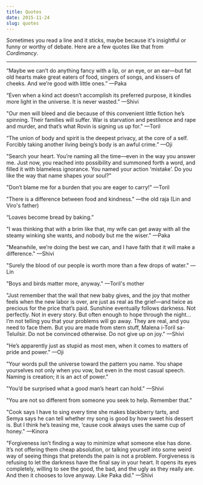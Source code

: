 ```yaml
---
title: Quotes
date: 2015-11-24
slug: quotes
---
```

Sometimes you read a line and it sticks, maybe because it's insightful or funny or worthy of debate. Here are a few quotes like that from <em>Cordimancy</em>.

<hr>

“Maybe we can’t do anything fancy with a lip, or an eye, or an ear—but fat old hearts make great eaters of food, singers of songs, and kissers of cheeks. And we’re good with little ones.”
—Paka

“Even when a kind act doesn’t accomplish its preferred purpose, it kindles more light in the universe. It is never wasted.”
—Shivi

"Our men will bleed and die because of this convenient little fiction he’s spinning. Their families will suffer. War is starvation and pestilence and rape and murder, and that’s what Rovin is signing us up for."
—Toril

“The union of body and spirit is the deepest privacy, at the core of a self. Forcibly taking another living being’s body is an awful crime.”
—Oji

"Search your heart. You’re naming all the time—even in the way you answer me. Just now, you reached into possibility and summoned forth a word, and filled it with blameless ignorance. You named your action ‘mistake’. Do you like the way that name shapes your soul?"

"Don’t blame me for a burden that you are eager to carry!"
—Toril

"There is a difference between food and kindness."
—the old raja (Lin and Viro's father)

“Loaves become bread by baking.”

"I was thinking that with a brim like that, my wife can get away with all the steamy winking she wants, and nobody but me the wiser."
—Paka

"Meanwhile, we’re doing the best we can, and I have faith that it will make a difference."
—Shivi

"Surely the blood of our people is worth more than a few drops of water."
—Lin

"Boys and birds matter more, anyway."
—Toril's mother

"Just remember that the wail that new baby gives, and the joy that mother feels when the new labor is over, are just as real as the grief—and twice as precious for the price that’s paid. Sunshine eventually follows darkness. Not perfectly. Not in every story. But often enough to hope through the night... I’m not telling you that your problems will go away. They are real, and you need to face them. But you are made from stern stuff, Malena i-Toril sa-Teluilsir. Do not be convinced otherwise. Do not give up on joy."
—Shivi

"He’s apparently just as stupid as most men, when it comes to matters of pride and power."
—Oji

"Your words pull the universe toward the pattern you name. You shape yourselves not only when you vow, but even in the most casual speech. Naming is creation; it is an act of power."

"You’d be surprised what a good man’s heart can hold."
—Shivi

"You are not so different from someone you seek to help. Remember that."

"Cook says I have to sing every time she makes blackberry tarts, and Semya says he can tell whether my song is good by how sweet his dessert is. But I think he’s teasing me, ‘cause cook always uses the same cup of honey."
—Kinora

"Forgiveness isn’t finding a way to minimize what someone else has done. It’s not offering them cheap absolution, or talking yourself into some weird way of seeing things that pretends the pain is not a problem. Forgiveness is refusing to let the darkness have the final say in your heart. It opens its eyes completely, willing to see the good, the bad, and the ugly as they really are. And then it chooses to love anyway. Like Paka did."
—Shivi
